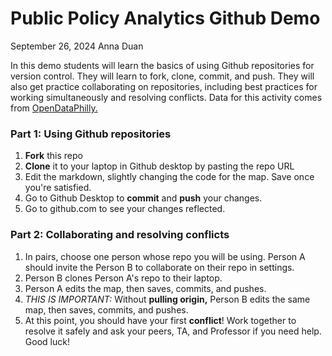 # Public Policy Analytics Github Demo
September 26, 2024
Anna Duan


In this demo students will learn the basics of using Github repositories for version control. They will learn to fork, clone, commit, and push. They will also get practice collaborating on repositories, including best practices for working simultaneously and resolving conflicts. Data for this activity comes from [OpenDataPhilly.](https://metadata.phila.gov/#home/datasetdetails/5dc1aeb93741fa001504b10b/representationdetails/5dc1aeb93741fa001504b10f/)



### Part 1: Using Github repositories
1. **Fork** this repo
2. **Clone** it to your laptop in Github desktop by pasting the repo URL
3. Edit the markdown, slightly changing the code for the map. Save once you're satisfied.
4. Go to Github Desktop to **commit** and **push** your changes.
5. Go to github.com to see your changes reflected.

### Part 2: Collaborating and resolving conflicts
1. In pairs, choose one person whose repo you will be using. Person A should invite the Person B to collaborate on their repo in settings.
2. Person B clones Person A's repo to their laptop.
3. Person A edits the map, then saves, commits, and pushes.
4.  *THIS IS IMPORTANT:* Without **pulling origin,** Person B edits the same map, then saves, commits, and pushes.
5.  At this point, you should have your first **conflict**! Work together to resolve it safely and ask your peers, TA, and Professor if you need help. Good luck!
